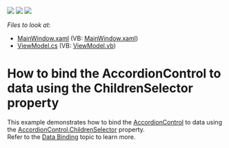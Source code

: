 <!-- default badges list -->
![](https://img.shields.io/endpoint?url=https://codecentral.devexpress.com/api/v1/VersionRange/128640215/22.2.2%2B)
[![](https://img.shields.io/badge/Open_in_DevExpress_Support_Center-FF7200?style=flat-square&logo=DevExpress&logoColor=white)](https://supportcenter.devexpress.com/ticket/details/T596779)
[![](https://img.shields.io/badge/📖_How_to_use_DevExpress_Examples-e9f6fc?style=flat-square)](https://docs.devexpress.com/GeneralInformation/403183)
<!-- default badges end -->
<!-- default file list -->
*Files to look at*:

* [MainWindow.xaml](./CS/ChildrenSelector/MainWindow.xaml) (VB: [MainWindow.xaml](./VB/ChildrenSelector/MainWindow.xaml))
* [ViewModel.cs](./CS/ChildrenSelector/ViewModel.cs) (VB: [ViewModel.vb](./VB/ChildrenSelector/ViewModel.vb))
<!-- default file list end -->
# How to bind the AccordionControl to data using the ChildrenSelector property


This example demonstrates how to bind the <a href="https://documentation.devexpress.com/WPF/DevExpress.Xpf.Accordion.AccordionControl.class">AccordionControl</a> to data using the <a href="https://documentation.devexpress.com/WPF/DevExpress.Xpf.Accordion.AccordionControl.ChildrenSelector.property">AccordionControl.ChildrenSelector</a> property.<br>Refer to the <a href="https://documentation.devexpress.com/WPF/118635/Controls-and-Libraries/Navigation-Controls/Accordion-Control/Data-Binding">Data Binding</a> topic to learn more.

<br/>


